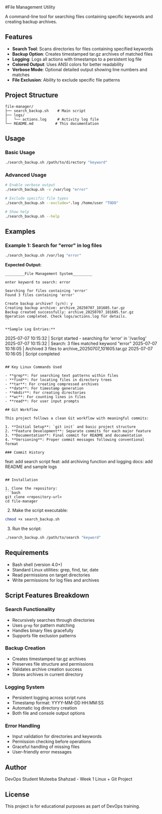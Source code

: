 #File Management Utility

A command-line tool for searching files containing specific keywords and creating backup archives.

## Features

- **Search Tool**: Scans directories for files containing specified keywords
- **Backup Option**: Creates timestamped tar.gz archives of matched files
- **Logging**: Logs all actions with timestamps to a persistent log file
- **Colored Output**: Uses ANSI colors for better readability
- **Verbose Mode**: Optional detailed output showing line numbers and matches
- **File Exclusion**: Ability to exclude specific file patterns

## Project Structure

```
file-manager/
├── search_backup.sh    # Main script
├── logs/
│   └── actions.log     # Activity log file
└── README.md          # This documentation
```

## Usage

### Basic Usage
```bash
./search_backup.sh /path/to/directory "keyword"
```

### Advanced Usage
```bash
# Enable verbose output
./search_backup.sh -v /var/log "error"

# Exclude specific file types
./search_backup.sh --exclude=*.log /home/user "TODO"

# Show help
./search_backup.sh --help
```

## Examples

### Example 1: Search for "error" in log files
```bash
./search_backup.sh /var/log "error"
```

**Expected Output:**
```
_________File Management System_________

enter keyword to search: error

Searching for files containing 'error' 
Found 3 files containing 'error'

Create backup archive? (y/n): y
Creating backup archive: archive_20250707_101605.tar.gz
Backup created successfully: archive_20250707_101605.tar.gz
Operation completed. Check logs/actions.log for details.
``

**Sample Log Entries:**
```
2025-07-07 10:15:32 | Script started - searching for 'error' in '/var/log'
2025-07-07 10:15:32 | Search: 3 files matched keyword "error"
2025-07-07 10:16:05 | Archived 3 files to archive_20250707_101605.tar.gz
2025-07-07 10:16:05 | Script completed
```

## Key Linux Commands Used

- **grep**: For searching text patterns within files
- **find**: For locating files in directory trees
- **tar**: For creating compressed archives
- **date**: For timestamp generation
- **mkdir**: For creating directories
- **wc**: For counting lines in files
- **read**: For user input prompts

## Git Workflow

This project follows a clean Git workflow with meaningful commits:

1. **Initial Setup**: `git init` and basic project structure
2. **Feature Development**: Separate commits for each major feature
3. **Documentation**: Final commit for README and documentation
4. **Versioning**: Proper commit messages following conventional format

### Commit History
```
feat: add search script
feat: add archiving function and logging
docs: add README and sample logs
```

## Installation

1. Clone the repository:
```bash
git clone <repository-url>
cd file-manager
```

2. Make the script executable:
```bash
chmod +x search_backup.sh
```

3. Run the script:
```bash
./search_backup.sh /path/to/search "keyword"
```

## Requirements

- Bash shell (version 4.0+)
- Standard Linux utilities: grep, find, tar, date
- Read permissions on target directories
- Write permissions for log files and archives

## Script Features Breakdown

### Search Functionality
- Recursively searches through directories
- Uses `grep` for pattern matching
- Handles binary files gracefully
- Supports file exclusion patterns

### Backup Creation
- Creates timestamped tar.gz archives
- Preserves file structure and permissions
- Validates archive creation success
- Stores archives in current directory

### Logging System
- Persistent logging across script runs
- Timestamp format: YYYY-MM-DD HH:MM:SS
- Automatic log directory creation
- Both file and console output options

### Error Handling
- Input validation for directories and keywords
- Permission checking before operations
- Graceful handling of missing files
- User-friendly error messages

## Author

DevOps Student Muteeba Shahzad - Week 1 Linux + Git Project

## License

This project is for educational purposes as part of DevOps training.
